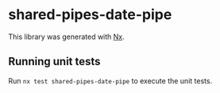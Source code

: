 # shared-pipes-date-pipe

This library was generated with [Nx](https://nx.dev).

## Running unit tests

Run `nx test shared-pipes-date-pipe` to execute the unit tests.
